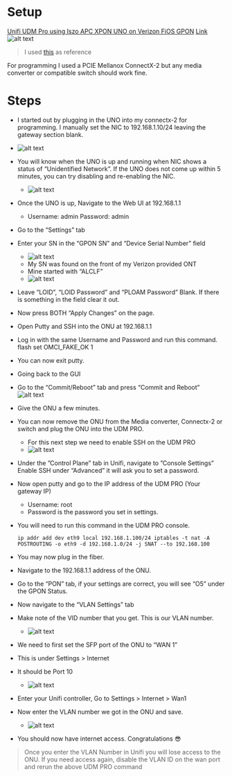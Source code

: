 # Setup
[Unifi UDM Pro using Iszo APC XPON UNO on Verizon FiOS GPON](https://www.amazon.com/iszo-Support-Modify-Network-Converter/dp/B0BZPZNKJ6) 
[Link](https://www.amazon.com/iszo-Support-Modify-Network-Converter/dp/B0BZPZNKJ6 )
![alt text](<0.jpg>)
> I used [this](https://hack-gpon.org/ont-odi-realtek-dfp-34x-2c2/) as reference

For programming I used a PCIE Mellanox ConnectX-2 but any media converter or compatible switch should work fine. 

# Steps
- I started out by plugging in the UNO into my connectx-2 for programming. I manually set the NIC to 192.168.1.10/24 leaving the gateway section blank. 
- ![alt text](<1.jpg>)

- You will know when the UNO is up and running when NIC shows a status of “Unidentified Network”. If the UNO does not come up within 5 minutes, you can try disabling and re-enabling the NIC.
    - ![alt text](image.png)
- Once the UNO is up, Navigate to the Web UI at 192.168.1.1
    - Username: admin Password: admin
- Go to the “Settings” tab
- Enter your SN in the “GPON SN” and “Device Serial Number” field
    - ![alt text](image-1.png)
    - My SN was found on the front of my Verizon provided ONT
    - Mine started with “ALCLF”
    - ![alt text](image-2.png)
- Leave “LOID”, “LOID Password” and “PLOAM Password” Blank. If there is something in the field clear it out.
- Now press BOTH “Apply Changes” on the page.
- Open Putty and SSH into the ONU at 192.168.1.1
- Log in with the same Username and Password and run this command.
flash set OMCI_FAKE_OK 1
- You can now exit putty.
- Going back to the GUI 
- Go to the “Commit/Reboot” tab and press “Commit and Reboot”
![alt text](image-3.png)
- Give the ONU a few minutes.
- You can now remove the ONU from the Media converter, Connectx-2 or switch and plug the ONU into the UDM PRO.








    - For this next step we need to enable SSH on the UDM PRO
    - ![alt text](image-4.png)
- Under the ”Control Plane” tab in Unifi, navigate to ”Console Settings”
Enable SSH under “Advanced” it will ask you to set a password.
- Now open putty and go to the IP address of the UDM PRO (Your gateway IP)
    - Username: root 
    - Password is the password you set in settings.


- You will need to run this command in the UDM PRO console.
    ```
    ip addr add dev eth9 local 192.168.1.100/24 iptables -t nat -A POSTROUTING -o eth9 -d 192.168.1.0/24 -j SNAT --to 192.168.100
    ```
- You may now plug in the fiber.
- Navigate to the 192.168.1.1 address of the ONU.
- Go to the “PON” tab, if your settings are correct, you will see “O5” under the GPON Status.

- Now navigate to the “VLAN Settings” tab
- Make note of the VID number that you get. This is our VLAN number.
    - ![alt text](image-5.png)
- We need to first set the SFP port of the ONU to “WAN 1” 
- This is under Settings > Internet 
- It should be Port 10
    - ![alt text](image-6.png)

- Enter your Unifi controller, Go to Settings > Internet > Wan1 
- Now enter the VLAN number we got in the ONU and save.
    - ![alt text](image-7.png)
- You should now have internet access. Congratulations 😎

> Once you enter the VLAN Number in Unifi you will lose access to the ONU.
If you need access again, disable the VLAN ID on the wan port and rerun the above UDM PRO command 
